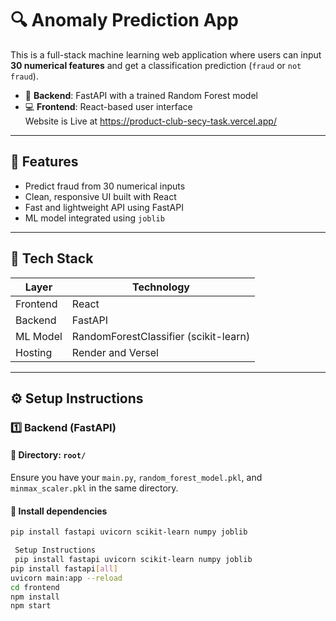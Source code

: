 # 🔍 Anomaly Prediction App

This is a full-stack machine learning web application where users can input **30 numerical features** and get a classification prediction (`fraud` or `not fraud`).

- 🧠 **Backend**: FastAPI with a trained Random Forest model  
- 💻 **Frontend**: React-based user interface  
Website is Live at https://product-club-secy-task.vercel.app/
---

## 🚀 Features

- Predict fraud from 30 numerical inputs
- Clean, responsive UI built with React
- Fast and lightweight API using FastAPI
- ML model integrated using `joblib`

---

## 🧰 Tech Stack

| Layer     | Technology         |
|-----------|--------------------|
| Frontend  | React              |
| Backend   | FastAPI            |
| ML Model  | RandomForestClassifier (scikit-learn) |
| Hosting   | Render and Versel |

---

## ⚙️ Setup Instructions

### 1️⃣ Backend (FastAPI)

#### 📁 Directory: `root/`  
Ensure you have your `main.py`, `random_forest_model.pkl`, and `minmax_scaler.pkl` in the same directory.

#### 🔧 Install dependencies

```bash
pip install fastapi uvicorn scikit-learn numpy joblib

 Setup Instructions
 pip install fastapi uvicorn scikit-learn numpy joblib
pip install fastapi[all]
uvicorn main:app --reload
cd frontend
npm install
npm start
